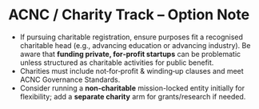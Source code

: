 # ACNC / Charity Track – Option Note

- If pursuing charitable registration, ensure purposes fit a recognised charitable head (e.g., advancing education or advancing industry). Be aware that **funding private, for‑profit startups** can be problematic unless structured as charitable activities for public benefit.
- Charities must include not‑for‑profit & winding‑up clauses and meet ACNC Governance Standards.
- Consider running a **non-charitable** mission-locked entity initially for flexibility; add a **separate charity** arm for grants/research if needed.
